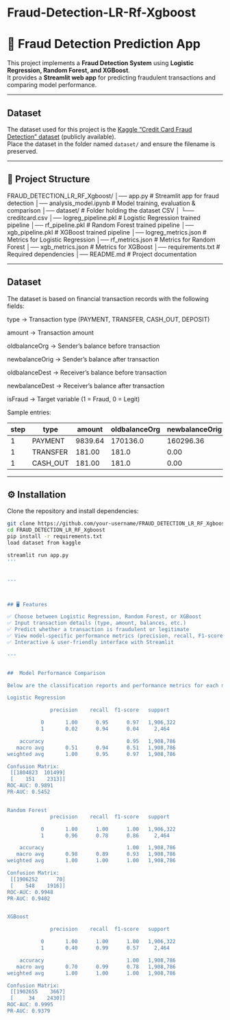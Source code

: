 # Fraud-Detection-LR-Rf-Xgboost
# 🚨 Fraud Detection Prediction App  

This project implements a **Fraud Detection System** using **Logistic Regression, Random Forest, and XGBoost**.  
It provides a **Streamlit web app** for predicting fraudulent transactions and comparing model performance.  

---
##  Dataset

The dataset used for this project is the [Kaggle “Credit Card Fraud Detection” dataset](https://www.kaggle.com/datasets/mlg-ulb/creditcardfraud) (publicly available).  
Place the dataset in the folder named `dataset/` and ensure the filename is preserved.


---

## 📂 Project Structure  

FRAUD_DETECTION_LR_RF_Xgboost/
│── app.py # Streamlit app for fraud detection
│── analysis_model.ipynb # Model training, evaluation & comparison
│── dataset/ # Folder holding the dataset CSV
│ └── creditcard.csv
│── logreg_pipeline.pkl # Logistic Regression trained pipeline
│── rf_pipeline.pkl # Random Forest trained pipeline
│── xgb_pipeline.pkl # XGBoost trained pipeline
│── logreg_metrics.json # Metrics for Logistic Regression
│── rf_metrics.json # Metrics for Random Forest
│── xgb_metrics.json # Metrics for XGBoost
│── requirements.txt # Required dependencies
│── README.md # Project documentation

---

## Dataset

The dataset is based on financial transaction records with the following fields:

type → Transaction type (PAYMENT, TRANSFER, CASH_OUT, DEPOSIT)

amount → Transaction amount

oldbalanceOrg → Sender’s balance before transaction

newbalanceOrig → Sender’s balance after transaction

oldbalanceDest → Receiver’s balance before transaction

newbalanceDest → Receiver’s balance after transaction

isFraud → Target variable (1 = Fraud, 0 = Legit)

Sample entries:

| step | type      | amount  | oldbalanceOrg | newbalanceOrig | oldbalanceDest | newbalanceDest | isFraud |
|------|-----------|---------|---------------|----------------|----------------|----------------|---------|
| 1    | PAYMENT   | 9839.64 | 170136.0      | 160296.36      | 0.0            | 0.0            | 0       |
| 1    | TRANSFER  | 181.00  | 181.0         | 0.00           | 0.0            | 0.0            | 1       |
| 1    | CASH_OUT  | 181.00  | 181.0         | 0.00           | 21182.0        | 0.0            | 1       |





---

## ⚙️ Installation  

Clone the repository and install dependencies:  

```bash
git clone https://github.com/your-username/FRAUD_DETECTION_LR_RF_Xgboost.git
cd FRAUD_DETECTION_LR_RF_Xgboost
pip install -r requirements.txt
load dataset from kaggle

streamlit run app.py
'''


---



## 🖥️ Features

✅ Choose between Logistic Regression, Random Forest, or XGBoost
✅ Input transaction details (type, amount, balances, etc.)
✅ Predict whether a transaction is fraudulent or legitimate
✅ View model-specific performance metrics (precision, recall, F1-score, etc.)
✅ Interactive & user-friendly interface with Streamlit

---


##  Model Performance Comparison

Below are the classification reports and performance metrics for each model. Metrics are based on the test dataset used.

Logistic Regression

              precision    recall  f1-score   support

           0       1.00      0.95      0.97   1,906,322
           1       0.02      0.94      0.04     2,464

    accuracy                           0.95   1,908,786
   macro avg       0.51      0.94      0.51   1,908,786
weighted avg       1.00      0.95      0.97   1,908,786

Confusion Matrix:
 [[1804823  101499]
 [    151    2313]]
ROC-AUC: 0.9891  
PR-AUC: 0.5452


Random Forest
              precision    recall  f1-score   support

           0       1.00      1.00      1.00   1,906,322
           1       0.96      0.78      0.86     2,464

    accuracy                           1.00   1,908,786
   macro avg       0.98      0.89      0.93   1,908,786
weighted avg       1.00      1.00      1.00   1,908,786

Confusion Matrix:
 [[1906252      70]
 [    548    1916]]
ROC-AUC: 0.9948  
PR-AUC: 0.9402


XGBoost

              precision    recall  f1-score   support

           0       1.00      1.00      1.00   1,906,322
           1       0.40      0.99      0.57     2,464

    accuracy                           1.00   1,908,786
   macro avg       0.70      0.99      0.78   1,908,786
weighted avg       1.00      1.00      1.00   1,908,786

Confusion Matrix:
 [[1902655    3667]
 [     34    2430]]
ROC-AUC: 0.9995  
PR-AUC: 0.9379
